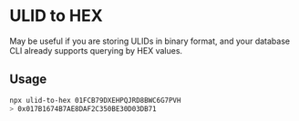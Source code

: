 # ULID to HEX

May be useful if you are storing ULIDs in binary format, and your database CLI already supports querying by HEX values.

## Usage

```bash
npx ulid-to-hex 01FCB79DXEHPQJRD8BWC6G7PVH
> 0x017B1674B7AE8DAF2C350BE30D03DB71
```
